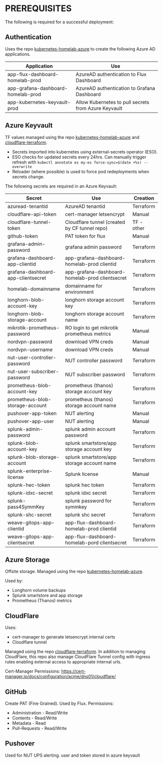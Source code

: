 # PREREQUISITES

The following is required for a successful deployment:

## Authentication

Uses the repo [kubernetes-homelab-azure](https://github.com/cfergs/kubernetes-homelab-azure) to create the following Azure AD applications.

| Application                         | Use                                                       |
|-------------------------------------|-----------------------------------------------------------|
| app-flux-dashboard-homelab-prod     | AzureAD authentication to Flux Dashboard                  |
| app-grafana-dashboard-homelab-prod  | AzureAD authentication to Grafana Dashboard               |
| app-kubernetes-keyvault-prod        | Allow Kubernetes to pull secrets from Azure Keyvault      |

## Azure Keyvault

TF values managed using the repo [kubernetes-homelab-azure](https://github.com/cfergs/kubernetes-homelab-azure) and [cloudflare-terraform](https://github.com/cfergs/cloudflare-terraform).

* Secrets imported into kubernetes using external-secrets operator (ESO).
* ESO checks for updated secrets every 24hrs. Can manually trigger refresh with `kubectl annotate es my-es force-sync=$(date +%s) --overwrite`
* Reloader (where possible) is used to force pod redeployments when secrets change.

The following secrets are required in an Azure Keyvault:

| Secret                               | Use                                              | Creation   |
|--------------------------------------|--------------------------------------------------|------------|
| azuread-tenantid                     | AzureAD tenantid                                 | Terraform  |
| cloudflare-api-token                 | cert-manager letsencrypt                         | Manual     |
| cloudflare-tunnel-token              | Cloudflare tunnel (created by CF tunnel repo)    | TF - other |
| github-token                         | PAT token for flux                               | Manual     |
| grafana-admin-password               | grafana admin password                           | Terraform  |
| grafana-dashboard-app-clientid       | app-grafana-dashboard-homelab-prod clientid      | Terraform  |
| grafana-dashboard-app-clientsecret   | app-grafana-dashboard-homelab-prod clientsecret  | Terraform  |
| homelab-domainname                   | domainname for environment                       | Terraform  |
| longhorn-blob-account-key            | longhorn storage account key                     | Terraform  |
| longhorn-blob-storage-account        | longhorn storage account name                    | Terraform  |
| mikrotik-prometheus-password         | RO login to get mikrotik prometheus metrics      | Manual     |
| nordvpn-password                     | download VPN creds                               | Manual     |
| nordvpn-username                     | download VPN creds                               | Manual     |
| nut-user-controller-password         | NUT controller password                          | Terraform  |
| nut-user-subscriber-password         | NUT subscriber password                          | Terraform  |
| prometheus-blob-account-key          | prometheus (thanos) storage account key          | Terraform  |
| prometheus-blob-storage-account      | prometheus (thanos) storage account name         | Terraform  |
| pushover-app-token                   | NUT alerting                                     | Manual     |
| pushover-app-user                    | NUT alerting                                     | Manual     |
| splunk-admin-password                | splunk admin account password                    | Terraform  |
| splunk-blob-account-key              | splunk smartstore/app storage account key        | Terraform  |
| splunk-blob-storage-account          | splunk smartstore/app storage account name       | Terraform  |
| splunk-enterprise-license            | Splunk license                                   | Manual     |
| splunk-hec-token                     | splunk hec token                                 | Terraform  |
| splunk-idxc-secret                   | splunk idxc secret                               | Terraform  |
| splunk-pass4SymmKey                  | splunk password for symmkey                      | Terraform  |
| splunk-shc-secret                    | splunk shc secret                                | Terraform  |
| weave-gitops-app-clientid            | app-flux-dashboard-homelab-prod clientid         | Terraform  |
| weave-gitops-app-clientsecret        | app-flux-dashboard-homelab-pord clientsecret     | Terraform  |

## Azure Storage

Offsite storage. Managed using the repo [kubernetes-homelab-azure](https://github.com/cfergs/kubernetes-homelab-azure).

Used by:
* Longhorn volume backups
* Splunk smartstore and app storage
* Prometheus (Thanos) metrics

## CloudFlare

Uses:
* cert-manager to generate letsencrypt internal certs
* Cloudflare tunnel

Managed using the repo [cloudflare-terraform](https://github.com/cfergs/cloudflare-terraform).
In addition to managing CloudFlare, this repo also manage CloudFlare Tunnel config with ingress rules enabling external access to appropriate internal urls.

Cert-Manager Permissions: https://cert-manager.io/docs/configuration/acme/dns01/cloudflare/

## GitHub

Create PAT (Fine Grained). Used by Flux.
Permissions:
* Administration - Read/Write
* Contents - Read/Write
* Metadata - Read
* Pull-Requests - Read/Write

## Pushover

Used for NUT UPS alerting. user and token stored in azure keyvault
